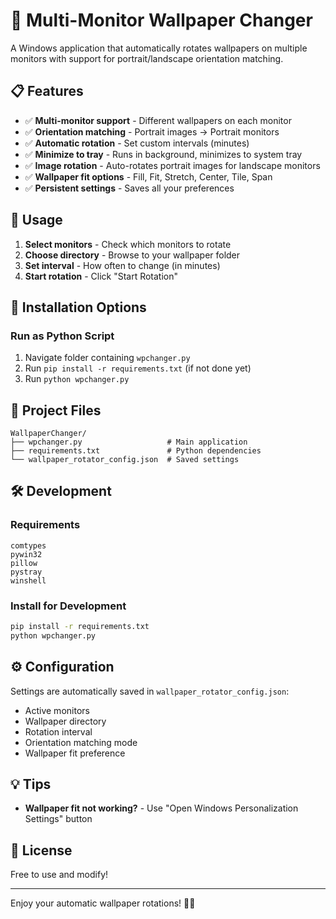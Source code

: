 # 🎨 Multi-Monitor Wallpaper Changer

A Windows application that automatically rotates wallpapers on multiple monitors
with support for portrait/landscape orientation matching.

## 📋 Features

-   ✅ **Multi-monitor support** - Different wallpapers on each monitor
-   ✅ **Orientation matching** - Portrait images → Portrait monitors
-   ✅ **Automatic rotation** - Set custom intervals (minutes)
-   ✅ **Minimize to tray** - Runs in background, minimizes to system tray
-   ✅ **Image rotation** - Auto-rotates portrait images for landscape monitors
-   ✅ **Wallpaper fit options** - Fill, Fit, Stretch, Center, Tile, Span
-   ✅ **Persistent settings** - Saves all your preferences

## 🎯 Usage

1. **Select monitors** - Check which monitors to rotate
2. **Choose directory** - Browse to your wallpaper folder
3. **Set interval** - How often to change (in minutes)
4. **Start rotation** - Click "Start Rotation"

## 🔧 Installation Options

### Run as Python Script

1. Navigate folder containing `wpchanger.py`
2. Run `pip install -r requirements.txt` (if not done yet)
3. Run `python wpchanger.py`

## 📁 Project Files

```text
WallpaperChanger/
├── wpchanger.py                   # Main application
├── requirements.txt               # Python dependencies
└── wallpaper_rotator_config.json  # Saved settings
```

## 🛠️ Development

### Requirements

```text
comtypes
pywin32
pillow
pystray
winshell
```

### Install for Development

```bash
pip install -r requirements.txt
python wpchanger.py
```

## ⚙️ Configuration

Settings are automatically saved in `wallpaper_rotator_config.json`:

-   Active monitors
-   Wallpaper directory
-   Rotation interval
-   Orientation matching mode
-   Wallpaper fit preference

## 💡 Tips

-   **Wallpaper fit not working?** - Use "Open Windows Personalization Settings"
    button

## 📝 License

Free to use and modify!

---

Enjoy your automatic wallpaper rotations! 🎨✨
